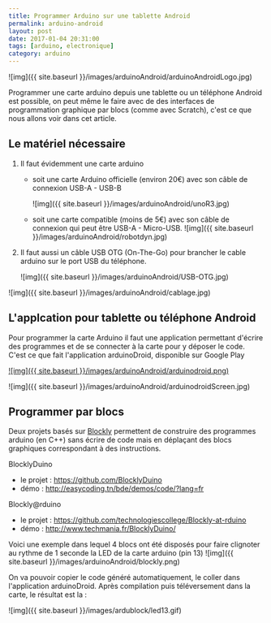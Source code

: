 ```yaml
---
title: Programmer Arduino sur une tablette Android
permalink: arduino-android
layout: post
date: 2017-01-04 20:31:00
tags: [arduino, electronique]
category: arduino
---
```


![img]({{ site.baseurl }}/images/arduinoAndroid/arduinoAndroidLogo.jpg)

Programmer une carte arduino depuis une tablette ou un téléphone Android
est possible, on peut même le faire avec de des interfaces de programmation
graphique par blocs (comme avec Scratch), c'est ce que nous allons voir
dans cet article.


## Le matériel nécessaire

1. Il faut évidemment une carte arduino

   - soit une carte Arduino officielle (environ 20€) avec son câble de connexion USB-A - USB-B

     ![img]({{ site.baseurl }}/images/arduinoAndroid/unoR3.jpg)
   - soit une carte compatible (moins de 5€) avec son câble de connexion qui peut être USB-A - Micro-USB.
     ![img]({{ site.baseurl }}/images/arduinoAndroid/robotdyn.jpg)

2. Il faut aussi un câble USB OTG (On-The-Go) pour brancher le cable arduino
   sur le port USB du téléphone.

   ![img]({{ site.baseurl }}/images/arduinoAndroid/USB-OTG.jpg)


![img]({{ site.baseurl }}/images/arduinoAndroid/cablage.jpg)

## L'applcation pour tablette ou téléphone Android

Pour programmer la carte Arduino il faut une application permettant
d'écrire des programmes et de se connecter à la carte pour y déposer
le code. C'est ce que fait l'application arduinoDroid, disponible sur
Google Play


[![img]({{ site.baseurl }}/images/arduinoAndroid/arduinodroid.png)](https://play.google.com/store/apps/details?id=name.antonsmirnov.android.arduinodroid2&hl=fr)

![img]({{ site.baseurl }}/images/arduinoAndroid/arduinodroidScreen.jpg)

## Programmer par blocs

Deux projets basés sur [Blockly](https://fr.wikipedia.org/wiki/Blockly)
permettent de construire des programmes arduino (en C++) sans écrire de code
mais en déplaçant des blocs graphiques correspondant à des instructions.

BlocklyDuino

- le projet : <https://github.com/BlocklyDuino>
- démo : <http://easycoding.tn/bde/demos/code/?lang=fr>

Blockly@rduino

- le projet : <https://github.com/technologiescollege/Blockly-at-rduino>
- démo : <http://www.techmania.fr/BlocklyDuino/>


Voici une exemple dans lequel 4 blocs ont été disposés pour faire clignoter
au rythme de 1 seconde la LED de la carte arduino (pin 13)
![img]({{ site.baseurl }}/images/arduinoAndroid/blockly.png)

On va pouvoir copier le code généré automatiquement, le coller dans
l'application arduinoDroid. Après compilation puis téléversement dans la carte,
le résultat est la :

![img]({{ site.baseurl }}/images/ardublock/led13.gif)



